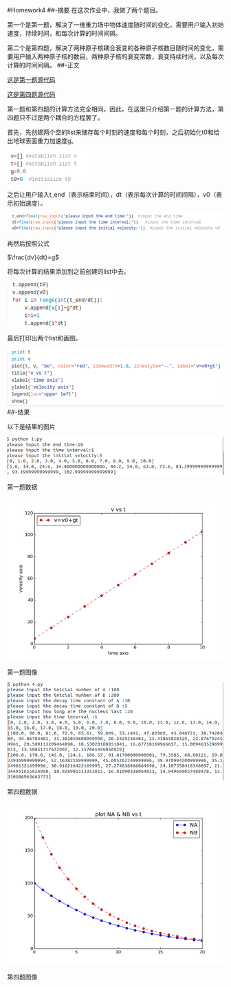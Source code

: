#Homework4
##-摘要
在这次作业中，我做了两个题目。

第一个是第一题，解决了一维重力场中物体速度随时间的变化，需要用户输入初始速度，持续时间，和每次计算的时间间隔。

第二个是第四题，解决了两种原子核耦合衰变的各种原子核数目随时间的变化，需要用户输入两种原子核的数目，两种原子核的衰变常数，衰变持续时间，以及每次计算的时间间隔。
##-正文

[这是第一题源代码](https://github.com/qinxiaochord/computationalphysics_N2013301020086/blob/master/homework4/1.py)

[这是第四题源代码](https://github.com/qinxiaochord/computationalphysics_N2013301020086/blob/master/homework4/4.py)

第一题和第四题的计算方法完全相同，因此，在这里只介绍第一题的计算方法，第四题只不过是两个耦合的方程罢了。

首先，先创建两个空的list来储存每个时刻的速度和每个时刻，之后初始化t0和给出地球表面重力加速度g。

![图1.1](https://raw.githubusercontent.com/qinxiaochord/computationalphysics_N2013301020086/master/homework4/1_1.png)

之后让用户输入t_end（表示结束时间），dt（表示每次计算的时间间隔），v0（表示初始速度）。

![图1.2](https://raw.githubusercontent.com/qinxiaochord/computationalphysics_N2013301020086/master/homework4/1_2.png)

再然后按照公式

$\frac{dv}{dt}=g$

将每次计算的结果添加到之前创建的list中去。

![图1.3](https://raw.githubusercontent.com/qinxiaochord/computationalphysics_N2013301020086/master/homework4/1_3.png)

最后打印出两个list和画图。

![图1.4](https://raw.githubusercontent.com/qinxiaochord/computationalphysics_N2013301020086/master/homework4/1_4.png)
##-结果

以下是结果的图片

![图1.5 第一题数据](https://raw.githubusercontent.com/qinxiaochord/computationalphysics_N2013301020086/master/homework4/1%E6%95%B0%E6%8D%AE.png)

第一题数据

![图1.6 第一题图像](https://raw.githubusercontent.com/qinxiaochord/computationalphysics_N2013301020086/master/homework4/v_vs_t.png)

第一题图像

![图1.7 第四题数据](https://raw.githubusercontent.com/qinxiaochord/computationalphysics_N2013301020086/master/homework4/4%E6%95%B0%E6%8D%AE.png)

第四题数据

![图1.8 第四题图像](https://raw.githubusercontent.com/qinxiaochord/computationalphysics_N2013301020086/master/homework4/NA_NB_vs_t.png)

第四题图像
